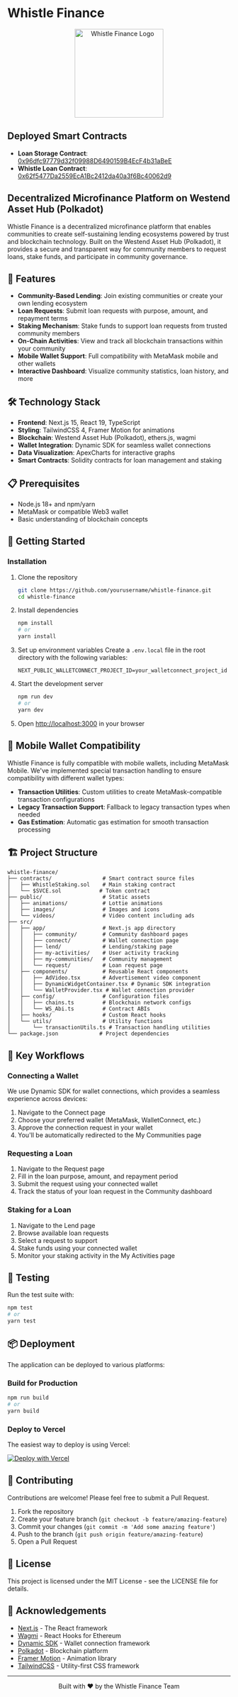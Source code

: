 # Whistle Finance

<p align="center">
  <img src="/public/images/whistle-logo.svg" alt="Whistle Finance Logo" width="200" />
</p>

## Deployed Smart Contracts

- **Loan Storage Contract**: [0x96dfc97779d32f09988D6490159B4EcF4b31aBeE](https://assethub-westend.subscan.io/account/0x96dfc97779d32f09988d6490159b4ecf4b31abee)
- **Whistle Loan Contract**: [0x62f5477Da2559EcA1Bc2412da40a3f6Bc40062d9](https://assethub-westend.subscan.io/account/0x62f5477da2559eca1bc2412da40a3f6bc40062d9)

## Decentralized Microfinance Platform on Westend Asset Hub (Polkadot)

Whistle Finance is a decentralized microfinance platform that enables communities to create self-sustaining lending ecosystems powered by trust and blockchain technology. Built on the Westend Asset Hub (Polkadot), it provides a secure and transparent way for community members to request loans, stake funds, and participate in community governance.

## 🌟 Features

- **Community-Based Lending**: Join existing communities or create your own lending ecosystem
- **Loan Requests**: Submit loan requests with purpose, amount, and repayment terms
- **Staking Mechanism**: Stake funds to support loan requests from trusted community members
- **On-Chain Activities**: View and track all blockchain transactions within your community
- **Mobile Wallet Support**: Full compatibility with MetaMask mobile and other wallets
- **Interactive Dashboard**: Visualize community statistics, loan history, and more

## 🛠️ Technology Stack

- **Frontend**: Next.js 15, React 19, TypeScript
- **Styling**: TailwindCSS 4, Framer Motion for animations
- **Blockchain**: Westend Asset Hub (Polkadot), ethers.js, wagmi
- **Wallet Integration**: Dynamic SDK for seamless wallet connections
- **Data Visualization**: ApexCharts for interactive graphs
- **Smart Contracts**: Solidity contracts for loan management and staking

## 📋 Prerequisites

- Node.js 18+ and npm/yarn
- MetaMask or compatible Web3 wallet
- Basic understanding of blockchain concepts

## 🚀 Getting Started

### Installation

1. Clone the repository
   ```bash
   git clone https://github.com/yourusername/whistle-finance.git
   cd whistle-finance
   ```

2. Install dependencies
   ```bash
   npm install
   # or
   yarn install
   ```

3. Set up environment variables
   Create a `.env.local` file in the root directory with the following variables:
   ```
   NEXT_PUBLIC_WALLETCONNECT_PROJECT_ID=your_walletconnect_project_id
   ```

4. Start the development server
   ```bash
   npm run dev
   # or
   yarn dev
   ```

5. Open [http://localhost:3000](http://localhost:3000) in your browser

## 📱 Mobile Wallet Compatibility

Whistle Finance is fully compatible with mobile wallets, including MetaMask Mobile. We've implemented special transaction handling to ensure compatibility with different wallet types:

- **Transaction Utilities**: Custom utilities to create MetaMask-compatible transaction configurations
- **Legacy Transaction Support**: Fallback to legacy transaction types when needed
- **Gas Estimation**: Automatic gas estimation for smooth transaction processing

## 🏗️ Project Structure

```
whistle-finance/
├── contracts/                # Smart contract source files
│   ├── WhistleStaking.sol    # Main staking contract
│   └── $SVCE.sol            # Token contract
├── public/                   # Static assets
│   ├── animations/           # Lottie animations
│   ├── images/               # Images and icons
│   └── videos/               # Video content including ads
├── src/
│   ├── app/                  # Next.js app directory
│   │   ├── community/        # Community dashboard pages
│   │   ├── connect/          # Wallet connection page
│   │   ├── lend/             # Lending/staking page
│   │   ├── my-activities/    # User activity tracking
│   │   ├── my-communities/   # Community management
│   │   └── request/          # Loan request page
│   ├── components/           # Reusable React components
│   │   ├── AdVideo.tsx       # Advertisement video component
│   │   ├── DynamicWidgetContainer.tsx # Dynamic SDK integration
│   │   └── WalletProvider.tsx # Wallet connection provider
│   ├── config/               # Configuration files
│   │   ├── chains.ts         # Blockchain network configs
│   │   └── WS_Abi.ts         # Contract ABIs
│   ├── hooks/                # Custom React hooks
│   └── utils/                # Utility functions
│       └── transactionUtils.ts # Transaction handling utilities
└── package.json             # Project dependencies
```

## 🔄 Key Workflows

### Connecting a Wallet

We use Dynamic SDK for wallet connections, which provides a seamless experience across devices:

1. Navigate to the Connect page
2. Choose your preferred wallet (MetaMask, WalletConnect, etc.)
3. Approve the connection request in your wallet
4. You'll be automatically redirected to the My Communities page

### Requesting a Loan

1. Navigate to the Request page
2. Fill in the loan purpose, amount, and repayment period
3. Submit the request using your connected wallet
4. Track the status of your loan request in the Community dashboard

### Staking for a Loan

1. Navigate to the Lend page
2. Browse available loan requests
3. Select a request to support
4. Stake funds using your connected wallet
5. Monitor your staking activity in the My Activities page

## 🧪 Testing

Run the test suite with:

```bash
npm test
# or
yarn test
```

## 📦 Deployment

The application can be deployed to various platforms:

### Build for Production

```bash
npm run build
# or
yarn build
```

### Deploy to Vercel

The easiest way to deploy is using Vercel:

[![Deploy with Vercel](https://vercel.com/button)](https://vercel.com/new/clone?repository-url=https%3A%2F%2Fgithub.com%2Fyourusername%2Fwhistle-finance)

## 🤝 Contributing

Contributions are welcome! Please feel free to submit a Pull Request.

1. Fork the repository
2. Create your feature branch (`git checkout -b feature/amazing-feature`)
3. Commit your changes (`git commit -m 'Add some amazing feature'`)
4. Push to the branch (`git push origin feature/amazing-feature`)
5. Open a Pull Request

## 📄 License

This project is licensed under the MIT License - see the LICENSE file for details.

## 🙏 Acknowledgements

- [Next.js](https://nextjs.org/) - The React framework
- [Wagmi](https://wagmi.sh/) - React Hooks for Ethereum
- [Dynamic SDK](https://www.dynamic.xyz/) - Wallet connection framework
- [Polkadot](https://polkadot.network/) - Blockchain platform
- [Framer Motion](https://www.framer.com/motion/) - Animation library
- [TailwindCSS](https://tailwindcss.com/) - Utility-first CSS framework

---

<p align="center">Built with ❤️ by the Whistle Finance Team</p>
